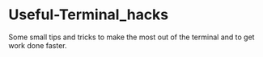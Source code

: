 # Useful-Terminal_hacks
Some small tips and tricks to make the most out of the terminal and to get work done faster.
